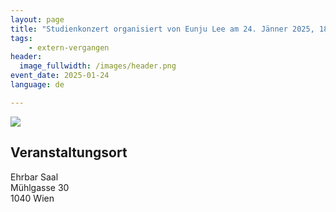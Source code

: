 ```yaml
---
layout: page
title: "Studienkonzert organisiert von Eunju Lee am 24. Jänner 2025, 18:30 Uhr"
tags:
    - extern-vergangen
header:
  image_fullwidth: /images/header.png
event_date: 2025-01-24
language: de

---
```


<img src="/images/extern/2025-01-24.jpg"/>

## Veranstaltungsort

Ehrbar Saal<br>
Mühlgasse 30<br>
1040 Wien

<div
    data-service="googlemaps"
    data-id="!1m18!1m12!1m3!1d2659.5080452178026!2d16.36013821204408!3d48.19682944691431!2m3!1f0!2f0!3f0!3m2!1i1024!2i768!4f13.1!3m3!1m2!1s0x476d078417c1ab49%3A0x456c4b6149633f4e!2sM%C3%BChlgasse%2030%2C%201040%20Wien!5e0!3m2!1sde!2sat!4v1734506703716!5m2!1sde!2sat"
    data-autoscale
></div>


